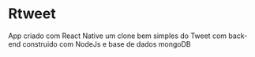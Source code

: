 # Rtweet
App criado com React Native um clone bem simples do Tweet com back-end construido com NodeJs e base de dados mongoDB
